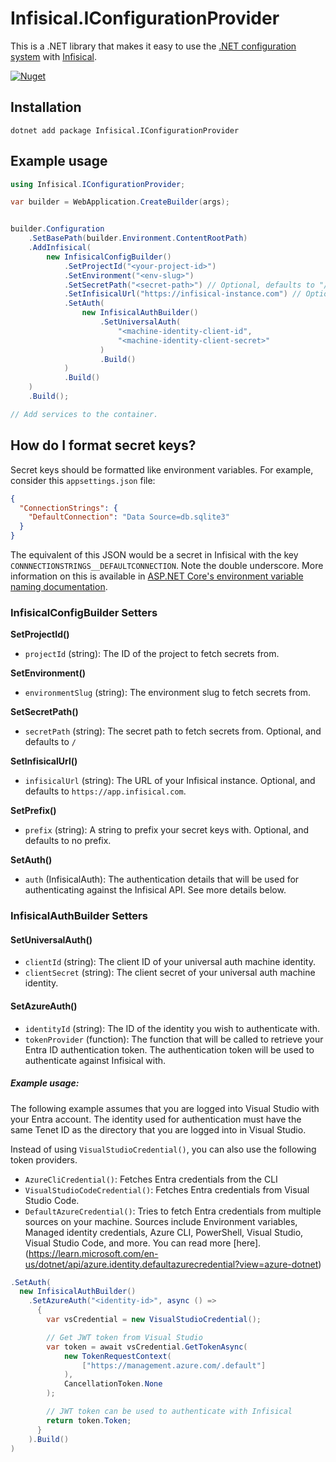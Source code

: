 # Infisical.IConfigurationProvider

This is a .NET library that makes it easy to use the [.NET configuration system](https://learn.microsoft.com/en-us/aspnet/core/fundamentals/configuration/?view=aspnetcore-7.0) with [Infisical](https://infisical.com/).

[![Nuget](https://img.shields.io/nuget/dt/Infisical.IConfigurationProvider)](https://www.nuget.org/packages/Infisical.IConfigurationProvider)

## Installation

```shell
dotnet add package Infisical.IConfigurationProvider
```

## Example usage

```csharp
using Infisical.IConfigurationProvider;

var builder = WebApplication.CreateBuilder(args);


builder.Configuration
    .SetBasePath(builder.Environment.ContentRootPath)
    .AddInfisical(
        new InfisicalConfigBuilder()
            .SetProjectId("<your-project-id>")
            .SetEnvironment("<env-slug>")
            .SetSecretPath("<secret-path>") // Optional, defaults to "/"
            .SetInfisicalUrl("https://infisical-instance.com") // Optional, defaults to https://infisical.com
            .SetAuth(
                new InfisicalAuthBuilder()
                    .SetUniversalAuth(
                        "<machine-identity-client-id",
                        "<machine-identity-client-secret>"
                    )
                    .Build()
            )
            .Build()
    )
    .Build();

// Add services to the container.
```

## How do I format secret keys?

Secret keys should be formatted like environment variables. For example, consider this `appsettings.json` file:

```json
{
  "ConnectionStrings": {
    "DefaultConnection": "Data Source=db.sqlite3"
  }
}
```

The equivalent of this JSON would be a secret in Infisical with the key `CONNNECTIONSTRINGS__DEFAULTCONNECTION`. Note the double underscore. More information on this is available in [ASP.NET Core's environment variable naming documentation](https://learn.microsoft.com/en-us/aspnet/core/fundamentals/configuration/?view=aspnetcore-7.0#naming-of-environment-variables).


### InfisicalConfigBuilder Setters

**SetProjectId()** 
- `projectId` (string): The ID of the project to fetch secrets from.

**SetEnvironment()**
- `environmentSlug` (string): The environment slug to fetch secrets from.

**SetSecretPath()**
- `secretPath` (string): The secret path to fetch secrets from. Optional, and defaults to `/`

**SetInfisicalUrl()**
- `infisicalUrl` (string): The URL of your Infisical instance. Optional, and defaults to `https://app.infisical.com`.

**SetPrefix()**
- `prefix` (string): A string to prefix your secret keys with. Optional, and defaults to no prefix.

**SetAuth()**
- `auth` (InfisicalAuth): The authentication details that will be used for authenticating against the Infisical API. See more details below.


### InfisicalAuthBuilder Setters

#### SetUniversalAuth()
- `clientId` (string): The client ID of your universal auth machine identity.
- `clientSecret` (string): The client secret of your universal auth machine identity.

#### SetAzureAuth()
- `identityId` (string): The ID of the identity you wish to authenticate with.
- `tokenProvider` (function): The function that will be called to retrieve your Entra ID authentication token. The authentication token will be used to authenticate against Infisical with.


##### Example usage:

The following example assumes that you are logged into Visual Studio with your Entra account. The identity used for authentication must have the same Tenet ID as the directory that you are logged into in Visual Studio.

Instead of using `VisualStudioCredential()`, you can also use the following token providers.
- `AzureCliCredential()`: Fetches Entra credentials from the CLI
- `VisualStudioCodeCredential()`: Fetches Entra credentials from Visual Studio Code.
- `DefaultAzureCredential()`: Tries to fetch Entra credentials from multiple sources on your machine. Sources include Environment variables, Managed identity credentials, Azure CLI, PowerShell, Visual Studio, Visual Studio Code, and more. You can read more [here].(https://learn.microsoft.com/en-us/dotnet/api/azure.identity.defaultazurecredential?view=azure-dotnet)

```csharp
.SetAuth(
  new InfisicalAuthBuilder()
    .SetAzureAuth("<identity-id>", async () =>
      {
        var vsCredential = new VisualStudioCredential();

        // Get JWT token from Visual Studio
        var token = await vsCredential.GetTokenAsync(
            new TokenRequestContext(
                ["https://management.azure.com/.default"]
            ),
            CancellationToken.None
        );

        // JWT token can be used to authenticate with Infisical
        return token.Token;
      }
    ).Build()
)


